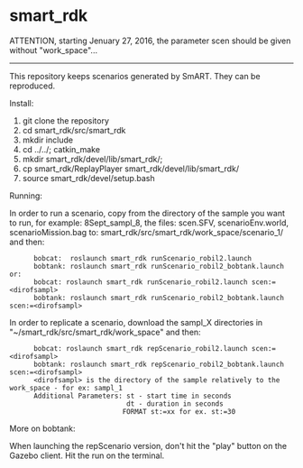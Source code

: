 # smart_rdk
ATTENTION, starting Jenuary 27, 2016, the parameter scen should be given without "work_space"...
***********************************************************************************************
This repository keeps scenarios generated by SmART. They can be reproduced.

Install:

1. git clone the repository
2. cd smart_rdk/src/smart_rdk
3. mkdir include
4. cd ../../; catkin_make
5. mkdir smart_rdk/devel/lib/smart_rdk/; 
6. cp smart_rdk/ReplayPlayer smart_rdk/devel/lib/smart_rdk/
7. source smart_rdk/devel/setup.bash


Running:


In order to run a scenario, copy from the directory of the sample you want to run, for example: 8Sept_sampl_8, the files:
     scen.SFV, scenarioEnv.world,  scenarioMission.bag to:
             smart_rdk/src/smart_rdk/work_space/scenario_1/ and then:

          bobcat:  roslaunch smart_rdk runScenario_robil2.launch
          bobtank: roslaunch smart_rdk runScenario_robil2_bobtank.launch
    or:
          bobcat: roslaunch smart_rdk runScenario_robil2.launch scen:=<dirofsampl>
          bobtank: roslaunch smart_rdk runScenario_robil2_bobtank.launch scen:=<dirofsampl>
              
In order to replicate a scenario, download the sampl_X directories in "~/smart_rdk/src/smart_rdk/work_space" and then:

          bobcat: roslaunch smart_rdk repScenario_robil2.launch scen:=<dirofsampl>
          bobtank: roslaunch smart_rdk repScenario_robil2_bobtank.launch scen:=<dirofsampl>
          <dirofsampl> is the directory of the sample relatively to the work_space - for ex: sampl_1
          Additional Parameters: st - start time in seconds
                                 dt - duration in seconds
                                FORMAT st:=xx for ex. st:=30

More on bobtank:

When launching the repScenario version, don't hit the "play" button on the Gazebo client. Hit the run on the terminal.

